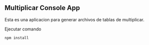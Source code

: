 ## Multiplicar Console App

Esta es una aplicacion para generar archivos de tablas de multiplicar.

Ejecutar comando 

```
npm install
```